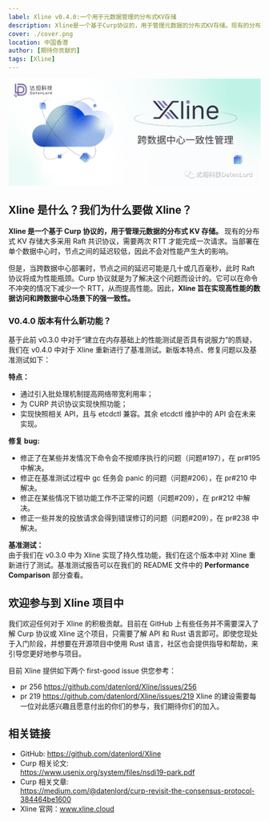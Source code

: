 ```yaml
---
label: Xline v0.4.0:一个用于元数据管理的分布式KV存储
description: Xline是一个基于Curp协议的，用于管理元数据的分布式KV存储。现有的分布式KV存储大多采用Raft共识协议，需要两次RTT才能完成一次请求。当部署在单个数据中心时，节点之间的延迟较低，因此不会对性能产生大的影响。
cover: ./cover.png
location: 中国香港
author: [期待你贡献的]
tags: [Xline]
---
```


![封面](./cover.png)

## Xline 是什么？我们为什么要做 Xline？

**Xline 是一个基于 Curp 协议的，用于管理元数据的分布式 KV 存储。** 现有的分布式 KV 存储大多采用 Raft 共识协议，需要两次 RTT 才能完成一次请求。当部署在单个数据中心时，节点之间的延迟较低，因此不会对性能产生大的影响。

但是，当跨数据中心部署时，节点之间的延迟可能是几十或几百毫秒，此时 Raft 协议将成为性能瓶颈。Curp 协议就是为了解决这个问题而设计的。它可以在命令不冲突的情况下减少一个 RTT，从而提高性能。因此，**Xline 旨在实现高性能的数据访问和跨数据中心场景下的强一致性。**

### V0.4.0 版本有什么新功能？

基于此前 v0.3.0 中对于“建立在内存基础上的性能测试是否具有说服力”的质疑，我们在 v0.4.0 中对于 Xline 重新进行了基准测试。新版本特点、修复问题以及基准测试如下：

**特点：**

- 通过引入批处理机制提高网络带宽利用率；
- 为 CURP 共识协议实现快照功能；
- 实现快照相关 API，且与 etcdctl 兼容。其余 etcdctl 维护中的 API 会在未来实现。

**修复 bug:**

- 修正了在某些并发情况下命令会不按顺序执行的问题（问题#197），在 pr#195 中解决。
- 修正在基准测试过程中 gc 任务会 panic 的问题（问题#206），在 pr#210 中解决。
- 修正在某些情况下锁功能工作不正常的问题（问题#209），在 pr#212 中解决。
- 修正一些并发的投放请求会得到错误修订的问题（问题#209），在 pr#238 中解决。

**基准测试：**  
由于我们在 v0.3.0 中为 Xline 实现了持久性功能，我们在这个版本中对 Xline 重新进行了测试。基准测试报告可以在我们的 README 文件中的 **Performance Comparison** 部分查看。

## 欢迎参与到 Xline 项目中

我们欢迎任何对于 Xline 的积极贡献。目前在 GitHub 上有些任务并不需要深入了解 Curp 协议或 Xline 这个项目，只需要了解 API 和 Rust 语言即可。即使您现处于入门阶段，并想要在开源项目中使用 Rust 语言，社区也会提供指导和帮助，来引导您更好地参与项目。

目前 Xline 提供如下两个 first-good issue 供您参考：

- pr 256
  https://github.com/datenlord/Xline/issues/256
- pr 219
  https://github.com/datenlord/Xline/issues/219
  Xline 的建设需要每一位对此感兴趣且愿意付出的你们的参与，我们期待你们的加入。

## 相关链接

- GitHub: https://github.com/datenlord/Xline
- Curp 相关论文:  
  https://www.usenix.org/system/files/nsdi19-park.pdf
- Curp 相关文章:  
  https://medium.com/@datenlord/curp-revisit-the-consensus-protocol-384464be1600
- Xline 官网：www.xline.cloud
